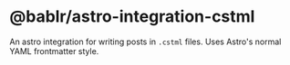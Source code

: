 # @bablr/astro-integration-cstml

An astro integration for writing posts in `.cstml` files. Uses Astro's normal YAML frontmatter style.
